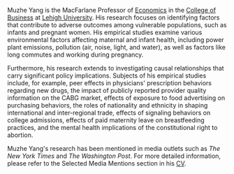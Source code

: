 Muzhe Yang is the MacFarlane Professor of [Economics](https://business.lehigh.edu/departments/economics) in the [College of Business](https://business.lehigh.edu/directory/muzhe-yang) at [Lehigh University](https://www1.lehigh.edu/home). His research focuses on identifying factors that contribute to adverse outcomes among vulnerable populations, such as infants and pregnant women. His empirical studies examine various environmental factors affecting maternal and infant health, including power plant emissions, pollution (air, noise, light, and water), as well as factors like long commutes and working during pregnancy.

Furthermore, his research extends to investigating causal relationships that carry significant policy implications. Subjects of his empirical studies include, for example, peer effects in physicians' prescription behaviors regarding new drugs, the impact of publicly reported provider quality information on the CABG market, effects of exposure to food advertising on purchasing behaviors, the roles of nationality and ethnicity in shaping international and inter-regional trade, effects of signaling behaviors on college admissions, effects of paid maternity leave on breastfeeding practices, and the mental health implications of the constitutional right to abortion.

Muzhe Yang's research has been mentioned in media outlets such as *The New York Times* and *The Washington Post*. For more detailed information, please refer to the Selected Media Mentions section in his [CV](https://muzheyang.github.io/).
